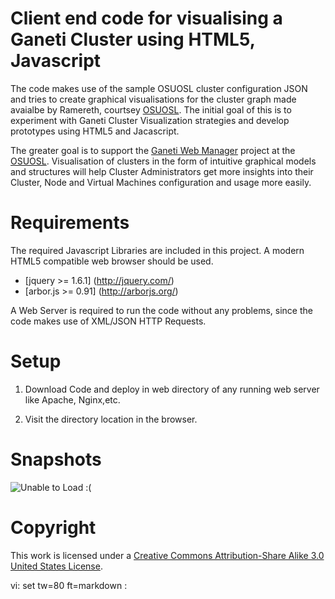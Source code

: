 # Client end code for visualising a Ganeti Cluster using HTML5, Javascript

The code makes use of the sample OSUOSL cluster configuration JSON and tries to 
create graphical visualisations for the cluster graph  made avaialbe by Ramereth, 
courtsey [OSUOSL](http://github.com/osuosl).
The initial goal of this is to experiment with Ganeti Cluster Visualization 
strategies and develop prototypes using HTML5 and Jacascript. 

The greater goal is to support the [Ganeti Web Manager](http://code.osuosl.org/projects/ganeti-webmgr) 
project at the [OSUOSL](http://osuosl.org). Visualisation of clusters in the 
form of intuitive graphical models and structures will help Cluster
 Administrators get more insights into their Cluster, Node and Virtual Machines
configuration and usage more easily.

# Requirements

The required Javascript Libraries are included in this project. A modern HTML5 
compatible web browser should be used.

* [jquery >= 1.6.1] (http://jquery.com/)
* [arbor.js >= 0.91] (http://arborjs.org/) 

A Web Server is required to run the code without any problems, since the code 
makes use of XML/JSON HTTP Requests.

# Setup

1. Download Code and deploy in web directory of any running web server 
like Apache, Nginx,etc.

2. Visit the directory location in the browser.

# Snapshots

![Unable to Load :(](http://webfuel.co.in/pranjal/test/images/ganetiviz_img1.png "Cluster with 5 nodes")

# Copyright

This work is licensed under a [Creative Commons Attribution-Share Alike 3.0
United States License](http://creativecommons.org/licenses/by-sa/3.0/us/).

vi: set tw=80 ft=markdown :
